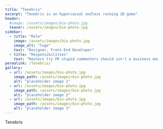 ```yaml
---
title: "Tenebris"
excerpt: "Tenebris is an hypercasual endless running 2D game"
header:
  #image: /assets/images/bio-photo.jpg
  teaser: /assets/images/bio-photo.jpg
sidebar:
  - title: "Role"
    image: /assets/images/bio-photo.jpg
    image_alt: "logo"
    text: "Designer, Front-End Developer"
  - title: "Responsibilities"
    text: "Reuters try PR stupid commenters should isn't a business model"
permalink: /Tenebris/
gallery:
  - url: /assets/images/bio-photo.jpg
    image_path: /assets/images/bio-photo.jpg
    alt: "placeholder image 1"
  - url: /assets/images/bio-photo.jpg
    image_path: /assets/images/bio-photo.jpg
    alt: "placeholder image 2"
  - url: /assets/images/bio-photo.jpg
    image_path: /assets/images/bio-photo.jpg
    alt: "placeholder image 3"
---
```


Tenebris